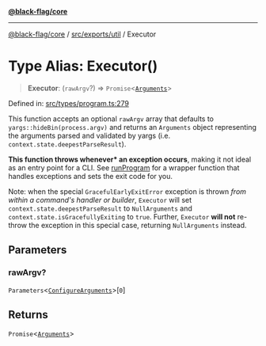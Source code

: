 [**@black-flag/core**](../../../../README.md)

***

[@black-flag/core](../../../../README.md) / [src/exports/util](../README.md) / Executor

# Type Alias: Executor()

> **Executor**: (`rawArgv`?) => `Promise`\<[`Arguments`](../../type-aliases/Arguments.md)\>

Defined in: [src/types/program.ts:279](https://github.com/Xunnamius/black-flag/blob/29a6a8eee6470040d4cbaf8ff2f3ff851bd9e0bf/src/types/program.ts#L279)

This function accepts an optional `rawArgv` array that defaults to
`yargs::hideBin(process.argv)` and returns an `Arguments` object representing
the arguments parsed and validated by yargs (i.e.
`context.state.deepestParseResult`).

**This function throws whenever\* an exception occurs**, making it not ideal
as an entry point for a CLI. See [runProgram](../../functions/runProgram.md) for a wrapper function
that handles exceptions and sets the exit code for you.

Note: when the special `GracefulEarlyExitError` exception is thrown _from
within a command's handler or builder_, `Executor` will set
`context.state.deepestParseResult` to `NullArguments` and
`context.state.isGracefullyExiting` to `true`. Further, `Executor` **will
not** re-throw the exception in this special case, returning `NullArguments`
instead.

## Parameters

### rawArgv?

`Parameters`\<[`ConfigureArguments`](../../type-aliases/ConfigureArguments.md)\>\[`0`\]

## Returns

`Promise`\<[`Arguments`](../../type-aliases/Arguments.md)\>
